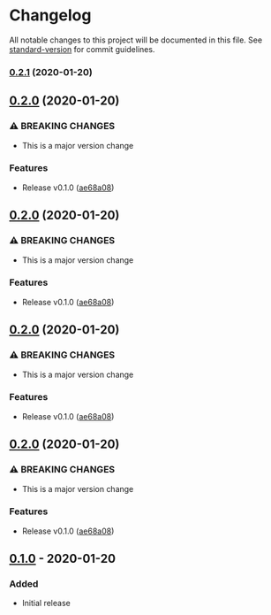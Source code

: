 # Changelog

All notable changes to this project will be documented in this file. See [standard-version](https://github.com/conventional-changelog/standard-version) for commit guidelines.

### [0.2.1](https://github.com/terraform-google-modules/terraform-google-utils/compare/v0.2.0...v0.2.1) (2020-01-20)

## [0.2.0](https://github.com/terraform-google-modules/terraform-google-utils/compare/v0.1.0...v0.2.0) (2020-01-20)


### ⚠ BREAKING CHANGES

* This is a major version change

### Features

* Release v0.1.0 ([ae68a08](https://github.com/terraform-google-modules/terraform-google-utils/commit/ae68a08e4ba12056fd3b6611b28f152f0137cd3d))

## [0.2.0](https://github.com/terraform-google-modules/terraform-google-utils/compare/v0.1.0...v0.2.0) (2020-01-20)


### ⚠ BREAKING CHANGES

* This is a major version change

### Features

* Release v0.1.0 ([ae68a08](https://github.com/terraform-google-modules/terraform-google-utils/commit/ae68a08e4ba12056fd3b6611b28f152f0137cd3d))

## [0.2.0](https://github.com/terraform-google-modules/terraform-google-utils/compare/v0.1.0...v0.2.0) (2020-01-20)


### ⚠ BREAKING CHANGES

* This is a major version change

### Features

* Release v0.1.0 ([ae68a08](https://github.com/terraform-google-modules/terraform-google-utils/commit/ae68a08e4ba12056fd3b6611b28f152f0137cd3d))

## [0.2.0](https://github.com/terraform-google-modules/terraform-google-utils/compare/v0.1.0...v0.2.0) (2020-01-20)


### ⚠ BREAKING CHANGES

* This is a major version change

### Features

* Release v0.1.0 ([ae68a08](https://github.com/terraform-google-modules/terraform-google-utils/commit/ae68a08e4ba12056fd3b6611b28f152f0137cd3d))

## [0.1.0] - 2020-01-20

### Added

- Initial release

[Unreleased]: https://github.com/terraform-google-modules/terraform-google-utils/compare/v0.1.0...HEAD
[0.1.0]: https://github.com/terraform-google-modules/terraform-google-utils/releases/tag/v0.1.0

